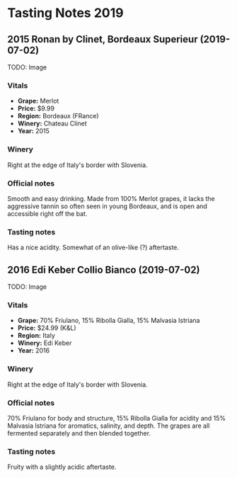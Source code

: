 # Tasting Notes 2019

## 2015 Ronan by Clinet, Bordeaux Superieur (2019-07-02)

TODO: Image

### Vitals

* **Grape:** Merlot
* **Price:** $9.99
* **Region:** Bordeaux (FRance)
* **Winery:** Chateau Clinet
* **Year:** 2015

### Winery

Right at the edge of Italy's border with Slovenia.

### Official notes

Smooth and easy drinking. Made from 100% Merlot grapes, it
lacks the aggressive tannin so often seen in young
Bordeaux, and is open and accessible right off the bat.

### Tasting notes

Has a nice acidity. Somewhat of an olive-like (?) aftertaste.

## 2016 Edi Keber Collio Bianco (2019-07-02)

TODO: Image

### Vitals

* **Grape:** 70% Friulano, 15% Ribolla Gialla, 15% Malvasia Istriana
* **Price:** $24.99 (K&L)
* **Region:** Italy
* **Winery:** Edi Keber
* **Year:** 2016

### Winery

Right at the edge of Italy's border with Slovenia.

### Official notes

70% Friulano for body and structure, 15% Ribolla Gialla for
acidity and 15% Malvasia Istriana for aromatics, salinity,
and depth. The grapes are all fermented separately and then
blended together.

### Tasting notes

Fruity with a slightly acidic aftertaste.
